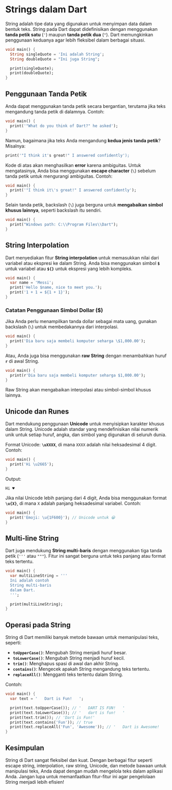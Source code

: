# Strings dalam Dart

String adalah tipe data yang digunakan untuk menyimpan data dalam bentuk teks. String pada Dart dapat didefinisikan dengan menggunakan **tanda petik satu** (`'`) maupun **tanda petik dua** (`"`). Dart memungkinkan penggunaan keduanya agar lebih fleksibel dalam berbagai situasi.

```dart
void main() {
  String singleQuote = 'Ini adalah String';
  String doubleQuote = "Ini juga String";

  print(singleQuote);
  print(doubleQuote);
}
```

## Penggunaan Tanda Petik

Anda dapat menggunakan tanda petik secara bergantian, terutama jika teks mengandung tanda petik di dalamnya. Contoh:

```dart
void main() {
  print('"What do you think of Dart?" he asked');
}
```

Namun, bagaimana jika teks Anda mengandung **kedua jenis tanda petik**? Misalnya:

```dart
print('"I think it's great!" I answered confidently');
```

Kode di atas akan menghasilkan **error** karena ambiguitas. Untuk mengatasinya, Anda bisa menggunakan **escape character** (`\`) sebelum tanda petik untuk mengurangi ambiguitas. Contoh:

```dart
void main() {
  print('"I think it\'s great!" I answered confidently');
}
```

Selain tanda petik, backslash (`\`) juga berguna untuk **mengabaikan simbol khusus lainnya**, seperti backslash itu sendiri.

```dart
void main() {
  print("Windows path: C:\\Program Files\\Dart");
}
```

## String Interpolation

Dart menyediakan fitur **String interpolation** untuk memasukkan nilai dari variabel atau ekspresi ke dalam String. Anda bisa menggunakan simbol **`$`** untuk variabel atau **`${}`** untuk ekspresi yang lebih kompleks.

```dart
void main() {
  var name = 'Messi';
  print('Hello $name, nice to meet you.');
  print('1 + 1 = ${1 + 1}');
}
```

### Catatan Penggunaan Simbol Dollar ($)

Jika Anda perlu menampilkan tanda dollar sebagai mata uang, gunakan backslash (`\`) untuk membedakannya dari interpolasi.

```dart
void main() {
  print('Dia baru saja membeli komputer seharga \$1,000.00');
}
```

Atau, Anda juga bisa menggunakan **raw String** dengan menambahkan huruf **`r`** di awal String.

```dart
void main() {
  print(r'Dia baru saja membeli komputer seharga $1,000.00');
}
```

Raw String akan mengabaikan interpolasi atau simbol-simbol khusus lainnya.

## Unicode dan Runes

Dart mendukung penggunaan **Unicode** untuk menyisipkan karakter khusus dalam String. Unicode adalah standar yang mendefinisikan nilai numerik unik untuk setiap huruf, angka, dan simbol yang digunakan di seluruh dunia.

Format Unicode: **`\uXXXX`**, di mana `XXXX` adalah nilai heksadesimal 4 digit. Contoh:

```dart
void main() {
  print('Hi \u2665');
}
```

Output:
```
Hi ♥
```

Jika nilai Unicode lebih panjang dari 4 digit, Anda bisa menggunakan format **`\u{X}`**, di mana `X` adalah panjang heksadesimal variabel. Contoh:

```dart
void main() {
  print('Emoji: \u{1F600}'); // Unicode untuk 😀
}
```

## Multi-line String

Dart juga mendukung **String multi-baris** dengan menggunakan tiga tanda petik (`'''` atau `"""`). Fitur ini sangat berguna untuk teks panjang atau format teks tertentu.

```dart
void main() {
  var multiLineString = '''
  Ini adalah contoh
  String multi-baris
  dalam Dart.
  ''';

  print(multiLineString);
}
```

## Operasi pada String

String di Dart memiliki banyak metode bawaan untuk memanipulasi teks, seperti:

- **`toUpperCase()`**: Mengubah String menjadi huruf besar.
- **`toLowerCase()`**: Mengubah String menjadi huruf kecil.
- **`trim()`**: Menghapus spasi di awal dan akhir String.
- **`contains()`**: Mengecek apakah String mengandung teks tertentu.
- **`replaceAll()`**: Mengganti teks tertentu dalam String.

Contoh:

```dart
void main() {
  var text = '   Dart is Fun!   ';

  print(text.toUpperCase()); // '   DART IS FUN!   '
  print(text.toLowerCase()); // '   dart is fun!   '
  print(text.trim()); // 'Dart is Fun!'
  print(text.contains('Fun')); // true
  print(text.replaceAll('Fun', 'Awesome')); // '   Dart is Awesome!   '
}
```

## Kesimpulan

String di Dart sangat fleksibel dan kuat. Dengan berbagai fitur seperti escape string, interpolation, raw string, Unicode, dan metode bawaan untuk manipulasi teks, Anda dapat dengan mudah mengelola teks dalam aplikasi Anda. Jangan lupa untuk memanfaatkan fitur-fitur ini agar pengelolaan String menjadi lebih efisien!
